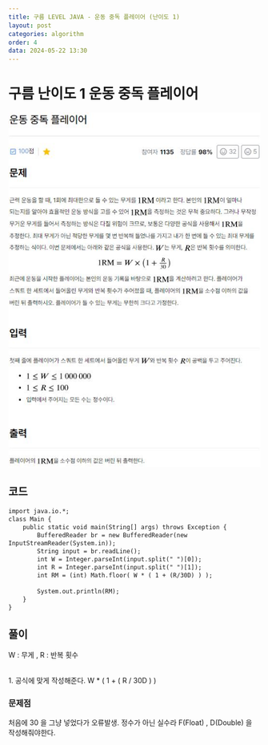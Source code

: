 ```yaml
---
title: 구름 LEVEL JAVA - 운동 중독 플레이어 (난이도 1)
layout: post
categories: algorithm
order: 4
data: 2024-05-22 13:30
---
```


# 구름 난이도 1 운동 중독 플레이어

<img src="/assets/img/goorm/goorm_4.JPG" />

## 코드
```
import java.io.*;
class Main {
	public static void main(String[] args) throws Exception {
		BufferedReader br = new BufferedReader(new InputStreamReader(System.in));
		String input = br.readLine();
		int W = Integer.parseInt(input.split(" ")[0]);
		int R = Integer.parseInt(input.split(" ")[1]);
		int RM = (int) Math.floor( W * ( 1 + (R/30D) ) );
		
		System.out.println(RM);
	}
}
```
## 풀이

<p> W : 무게 , R : 반복 횟수 </p>

<br>
1. 공식에 맞게 작성해준다. W * ( 1 + ( R / 30D ) )


### 문제점
처음에 30 을 그냥 넣었다가 오류발생.
정수가 아닌 실수라 F(Float) , D(Double) 을 작성해줘야한다.


